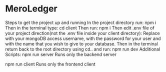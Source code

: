 # MeroLedger
Steps to get the project up and running
In the project directory run:
npm i
Then in the terminal type:
cd client
Then run:
npm i
Then edit .env file of your project direction(not the .env file inside your client directory):
Replace <username> with your mongoDB access username, <password> with the password for your user and <dbname> with the name that you wish to give to your database.
Then in the terminal return back to the root directory using cd.. and run:
npm run dev
Additional Scripts:
npm run server
Runs only the backend server

npm run client
Runs only the frontend client
